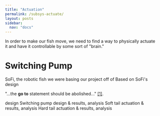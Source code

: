 ```yaml
---
title: "Actuation"
permalink: /subsys-actuate/
layout: posts
sidebar:
  nav: "docs"
---
```


In order to make our fish move, we need to find a way to physically actuate it and have it controllable by some sort of "brain."

# Switching Pump
SoFi, the robotic fish we were basing our project off of Based on SoFi's design

"...the **go to** statement should be abolished..." [[1]](/references#1).

 design
Switching pump design & results, analysis
Soft tail actuation & results, analysis
Hard tail actuation & results, analysis
